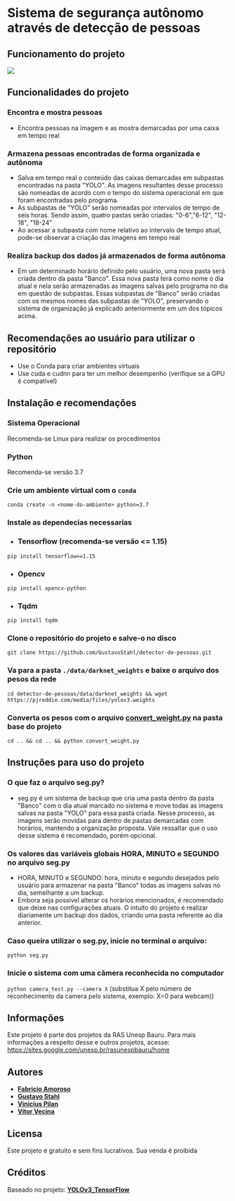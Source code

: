 # Sistema de segurança autônomo através de detecção de pessoas

## Funcionamento do projeto
![](funcionamento.gif)

## Funcionalidades do projeto
### Encontra e mostra pessoas
- Encontra pessoas na imagem e as mostra demarcadas por uma caixa em tempo real

### Armazena pessoas encontradas de forma organizada e autônoma
- Salva em tempo real o conteúdo das caixas demarcadas em subpastas encontradas na pasta "YOLO". As imagens resultantes desse processo são nomeadas de acordo com o tempo do sistema operacional em que foram encontradas pelo programa. 
- As subpastas de "YOLO" serão nomeadas por intervalos de tempo de seis horas. Sendo assim, quatro pastas serão criadas: "0-6","6-12", "12-18", "18-24"
- Ao acessar a subpasta com nome relativo ao intervalo de tempo atual, pode-se observar a criação das imagens em tempo real

### Realiza backup dos dados já armazenados de forma autônoma
- Em um determinado horário definido pelo usuário, uma nova pasta será criada dentro da pasta "Banco". Essa nova pasta terá como nome o dia atual e nela serão armazenadas as imagens salvas pelo programa no dia em questão de subpastas. Essas subpastas de "Banco" serão criadas com os mesmos nomes das subpastas de "YOLO", preservando o sistema de organização já explicado anteriormente em um dos tópicos acima. 



## Recomendações ao usuário para utilizar o repositório
- Use o Conda para criar ambientes virtuais<br/>
- Use cuda e cudnn para ter um melhor desempenho (verifique se a GPU é compatível)


## Instalação e recomendações

### Sistema Operacional
Recomenda-se Linux para realizar os procedimentos

### Python 
Recomenda-se versão 3.7

### Crie um ambiente virtual com o `conda`
```conda create -n <nome-do-ambiente> python=3.7``` 

### Instale as dependecias necessarias
- ### Tensorflow (recomenda-se versão <= 1.15)
```pip install tensorflow==1.15```

- ### Opencv
```pip install opencv-python```

- ### Tqdm
```pip install tqdm```

### Clone o repositório do projeto e salve-o no disco
```git clone https://github.com/GustavoStahl/detector-de-pessoas.git```

### Va para a pasta `./data/darknet_weights` e baixe o arquivo dos pesos da rede
```cd detector-de-pessoas/data/darknet_weights && wget https://pjreddie.com/media/files/yolov3.weights``` 
   
### Converta os pesos com o arquivo [**convert_weight.py**](https://github.com/GustavoStahl/detector-de-pessoas/blob/master/convert_weight.py) na pasta base do projeto
```cd .. && cd .. && python convert_weight.py```

## Instruções para uso do projeto

### O que faz o arquivo seg.py?
- seg.py é um sistema de backup que cria uma pasta dentro da pasta "Banco" com o dia atual marcado no sistema e move todas as imagens salvas na pasta "YOLO" para essa pasta criada. Nesse processo, as imagens serão movidas para dentro de pastas demarcadas com horários, mantendo a organização proposta. Vale ressaltar que o uso desse sistema é recomendado, porém opcional.

### Os valores das variáveis globais HORA, MINUTO e SEGUNDO no arquivo seg.py
- HORA, MINUTO e SEGUNDO: hora, minuto e segundo desejados pelo usuário para armazenar na pasta "Banco" todas as imagens salvas no dia, semelhante a um backup.
- Embora seja possível alterar os horários mencionados, é recomendado que deixe nas configurações atuais. O intuíto do projeto é realizar diariamente um backup dos dados, criando uma pasta referente ao dia anterior. 

### Caso queira utilizar o seg.py, inicie no terminal o arquivo:
```python seg.py```

### Inicie o sistema com uma câmera reconhecida no computador
```python camera_test.py --camera X``` (substitua X pelo número de reconhecimento da camera pelo sistema, exemplo: X=0 para webcam))
	
## Informações
Este projeto é parte dos projetos da RAS Unesp Bauru. Para mais informações a respeito desse e outros projetos, acesse: https://sites.google.com/unesp.br/rasunespbauru/home

## Autores

- [**Fabricio Amoroso**](https://github.com/lefabricion)
- [**Gustavo Stahl**](https://github.com/GustavoStahl)
- [**Vinicius Pilan**](https://github.com/ViniPilan)
- [**Vitor Vecina**]()

## Licensa

Este projeto é gratuito e sem fins lucrativos. Sua venda é proibida

## Créditos

Baseado no projeto: [**YOLOv3_TensorFlow**](https://github.com/wizyoung/YOLOv3_TensorFlow)